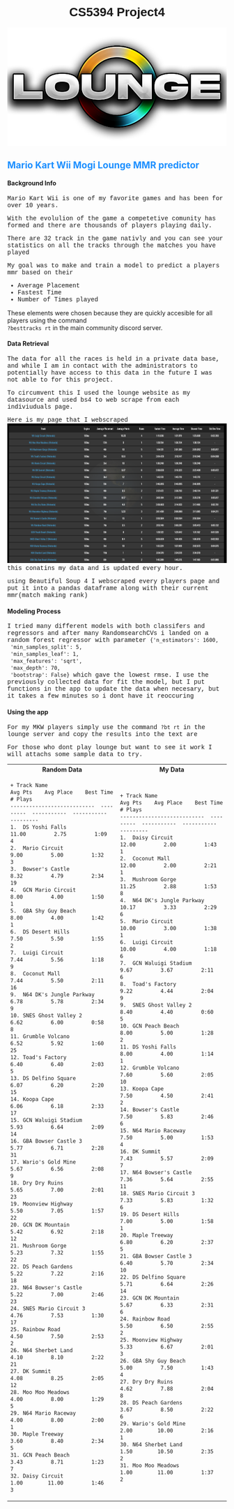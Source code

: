 <h1 style="text-align:center;font-family:Gill Sans, sans-serif">CS5394 Project4</h1>
<img src="images/logo.png"
     alt="Markdown Monster icon"
     style="float: center; margin-right: 10px;" />
<h2 style="color:dodgerblue;">Mario Kart Wii Mogi Lounge MMR predictor </h1>
<h4>Background Info</h4>

<p style="font-family:courier;">Mario Kart Wii is one of my favorite games and has been for over 10 years.</p>
<p style="font-family:courier;">With the evolulion of the game a competetive comunity has formed and there are thousands of players playing daily.</p>
<p style="font-family:courier;">There are 32 track in the game nativly and you can see your statistics on all the tracks through the matches you have played</p>
<p style="font-family:courier;">My goal was to make and train a model to predict a players mmr based on their<ul style=" font-family:courier;"><li>Average Placement</li><li>Fastest Time</li><li>Number of Times played</li></ul></p>



<p>These elements were chosen because they are quickly accesible for all players using the command <br><code style="font-size330%;">?besttracks rt</code> in the main community discord server.</p>

<h4>Data Retrieval</h4>
<p style="font-family:courier;">The data for all the races is held in a private  data base, and while I am in contact with the administrators to potentially have access to this data in the future I was not able to for this project.</p>
<p style="font-family:courier;">To circumvent this I used the lounge website as my datasource and used bs4 to web scrape from each indiviuduals page.</p>
<p style="font-family:courier;">Here is my page that I webscraped
<img src="images/data.png"
     alt="Markdown Monster icon"
     style="float: center; margin-right: 10px;" />this conatins my data and is updated every hour.</p>

<p style="font-family:courier;">using Beautiful Soup 4 I webscraped every players page and put it into a pandas dataframe along with their current mmr(match making rank)

<h4>Modeling Process</h4>
<p style="font-family:courier;">I tried many different models with both classifers and regressors and after many RandomsearchCVs i landed on a random forest regressor with parameter <code>{'n_estimators': 1600,
 'min_samples_split': 5,
 'min_samples_leaf': 1,
 'max_features': 'sqrt',
 'max_depth': 70,
 'bootstrap': False}</code> which gave the lowest rmse. I use the previously collected data for fit the model, but I put functions in the app to update the data when necesary, but it takes a few minutes so i dont have it reoccuring</p>
 <h4>Using the app</h4>
 <p style="font-family:courier;">For my MKW players simply use the command <code>?bt rt</code> in the lounge server and copy the results into the text are</p>
 <p style="font-family:courier;">For those who dont play lounge but want to see it work I will attachs some sample data to try.</p>
 <table>
<tr>
<th>Random Data</th>
<th>My Data</th>
</tr>
<tr>
<td>
  
```
+ Track Name                   Avg Pts    Avg Place    Best Time    # Plays
---------------------------  ---------  -----------  -----------  ---------
1.  DS Yoshi Falls               11.00         2.75         1:09          4
2.  Mario Circuit                 9.00         5.00         1:32          3
3.  Bowser's Castle               8.32         4.79         2:34         19
4.  GCN Mario Circuit             8.00         4.00         1:50          1
5.  GBA Shy Guy Beach             8.00         4.00         1:42          1
6.  DS Desert Hills               7.50         5.50         1:55          2
7.  Luigi Circuit                 7.44         5.56         1:18          9
8.  Coconut Mall                  7.44         5.50         2:11         16
9.  N64 DK's Jungle Parkway       6.78         5.78         2:34          9
10. SNES Ghost Valley 2           6.62         6.00         0:58          8
11. Grumble Volcano               6.52         5.92         1:60         25
12. Toad's Factory                6.40         6.40         2:03          5
13. DS Delfino Square             6.07         6.20         2:20         15
14. Koopa Cape                    6.06         6.18         2:33         17
15. GCN Waluigi Stadium           5.93         6.64         2:09         14
16. GBA Bowser Castle 3           5.77         6.71         2:28         31
17. Wario's Gold Mine             5.67         6.56         2:08          9
18. Dry Dry Ruins                 5.65         7.00         2:01         23
19. Moonview Highway              5.50         7.05         1:57         22
20. GCN DK Mountain               5.42         6.92         2:18         12
21. Mushroom Gorge                5.23         7.32         1:55         22
22. DS Peach Gardens              5.22         7.22         2:16         18
23. N64 Bowser's Castle           5.22         7.00         2:46         23
24. SNES Mario Circuit 3          4.76         7.53         1:30         17
25. Rainbow Road                  4.50         7.50         2:53          2
26. N64 Sherbet Land              4.10         8.10         2:22         21
27. DK Summit                     4.08         8.25         2:05         12
28. Moo Moo Meadows               4.00         8.00         1:29          5
29. N64 Mario Raceway             4.00         8.00         2:00          1
30. Maple Treeway                 3.60         8.40         2:34          5
31. GCN Peach Beach               3.43         8.71         1:23          7
32. Daisy Circuit                 1.00        11.00         1:46          3
```
  
</td>
<td>

```
+ Track Name                   Avg Pts    Avg Place    Best Time    # Plays
---------------------------  ---------  -----------  -----------  ---------
1.  Daisy Circuit                12.00         2.00         1:43          1
2.  Coconut Mall                 12.00         2.00         2:21          1
3.  Mushroom Gorge               11.25         2.88         1:53          8
4.  N64 DK's Jungle Parkway      10.17         3.33         2:29          6
5.  Mario Circuit                10.00         3.00         1:38          1
6.  Luigi Circuit                10.00         4.00         1:18          6
7.  GCN Waluigi Stadium           9.67         3.67         2:11          6
8.  Toad's Factory                9.22         4.44         2:04          9
9.  SNES Ghost Valley 2           8.40         4.40         0:60          5
10. GCN Peach Beach               8.00         5.00         1:28          2
11. DS Yoshi Falls                8.00         4.00         1:14          1
12. Grumble Volcano               7.60         5.60         2:05         10
13. Koopa Cape                    7.50         4.50         2:41          2
14. Bowser's Castle               7.50         5.83         2:46          6
15. N64 Mario Raceway             7.50         5.00         1:53          4
16. DK Summit                     7.43         5.57         2:09          7
17. N64 Bowser's Castle           7.36         5.64         2:55         11
18. SNES Mario Circuit 3          7.33         5.83         1:32          6
19. DS Desert Hills               7.00         5.00         1:58          1
20. Maple Treeway                 6.80         6.20         2:37          5
21. GBA Bowser Castle 3           6.40         5.70         2:34         10
22. DS Delfino Square             5.71         6.64         2:26         14
23. GCN DK Mountain               5.67         6.33         2:31          6
24. Rainbow Road                  5.50         6.50         2:55          2
25. Moonview Highway              5.33         6.67         2:01          3
26. GBA Shy Guy Beach             5.00         7.50         1:43          4
27. Dry Dry Ruins                 4.62         7.88         2:04          8
28. DS Peach Gardens              3.67         8.50         2:22          6
29. Wario's Gold Mine             2.00        10.00         2:16          1
30. N64 Sherbet Land              1.50        10.50         2:35          2
31. Moo Moo Meadows               1.00        11.00         1:37          2
```

</td>
</tr>
</table>





